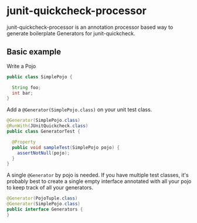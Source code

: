 # junit-quickcheck-processor

junit-quickcheck-processor is an annotation processor based way to generate boilerplate Generators for junit-quickcheck.

## Basic example
Write a Pojo
```java
public class SimplePojo {

  String foo;
  int bar;
}
```

Add a `@Generator(SimplePojo.class)` on your unit test class.
```java
@Generator(SimplePojo.class)
@RunWith(JUnitQuickcheck.class)
public class GeneratorTest {

  @Property
  public void sampleTest(SimplePojo pojo) {
    assertNotNull(pojo);
  }
}
```

A single `@Generator` by pojo is needed. If you have multiple test classes, it's probably best to create a single empty interface annotated with all your pojo to keep track of all your generators. 

```java
@Generator(PojoTuple.class)
@Generator(SimplePojo.class)
public interface Generators {
}
```


